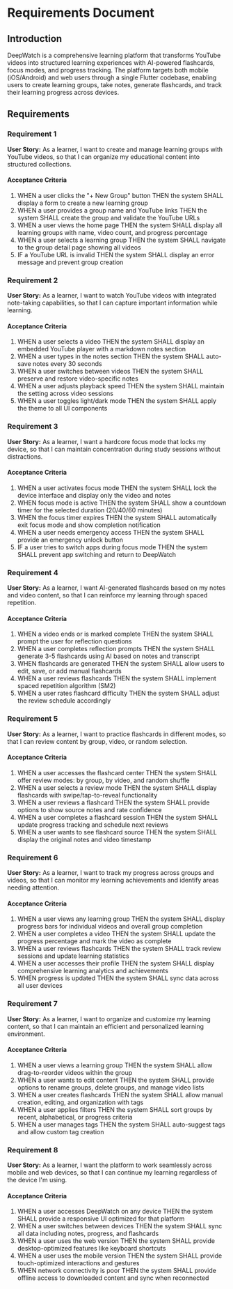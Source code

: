# Requirements Document

## Introduction

DeepWatch is a comprehensive learning platform that transforms YouTube videos into structured learning experiences with AI-powered flashcards, focus modes, and progress tracking. The platform targets both mobile (iOS/Android) and web users through a single Flutter codebase, enabling users to create learning groups, take notes, generate flashcards, and track their learning progress across devices.

## Requirements

### Requirement 1

**User Story:** As a learner, I want to create and manage learning groups with YouTube videos, so that I can organize my educational content into structured collections.

#### Acceptance Criteria

1. WHEN a user clicks the "+ New Group" button THEN the system SHALL display a form to create a new learning group
2. WHEN a user provides a group name and YouTube links THEN the system SHALL create the group and validate the YouTube URLs
3. WHEN a user views the home page THEN the system SHALL display all learning groups with name, video count, and progress percentage
4. WHEN a user selects a learning group THEN the system SHALL navigate to the group detail page showing all videos
5. IF a YouTube URL is invalid THEN the system SHALL display an error message and prevent group creation

### Requirement 2

**User Story:** As a learner, I want to watch YouTube videos with integrated note-taking capabilities, so that I can capture important information while learning.

#### Acceptance Criteria

1. WHEN a user selects a video THEN the system SHALL display an embedded YouTube player with a markdown notes section
2. WHEN a user types in the notes section THEN the system SHALL auto-save notes every 30 seconds
3. WHEN a user switches between videos THEN the system SHALL preserve and restore video-specific notes
4. WHEN a user adjusts playback speed THEN the system SHALL maintain the setting across video sessions
5. WHEN a user toggles light/dark mode THEN the system SHALL apply the theme to all UI components

### Requirement 3

**User Story:** As a learner, I want a hardcore focus mode that locks my device, so that I can maintain concentration during study sessions without distractions.

#### Acceptance Criteria

1. WHEN a user activates focus mode THEN the system SHALL lock the device interface and display only the video and notes
2. WHEN focus mode is active THEN the system SHALL show a countdown timer for the selected duration (20/40/60 minutes)
3. WHEN the focus timer expires THEN the system SHALL automatically exit focus mode and show completion notification
4. WHEN a user needs emergency access THEN the system SHALL provide an emergency unlock button
5. IF a user tries to switch apps during focus mode THEN the system SHALL prevent app switching and return to DeepWatch

### Requirement 4

**User Story:** As a learner, I want AI-generated flashcards based on my notes and video content, so that I can reinforce my learning through spaced repetition.

#### Acceptance Criteria

1. WHEN a video ends or is marked complete THEN the system SHALL prompt the user for reflection questions
2. WHEN a user completes reflection prompts THEN the system SHALL generate 3-5 flashcards using AI based on notes and transcript
3. WHEN flashcards are generated THEN the system SHALL allow users to edit, save, or add manual flashcards
4. WHEN a user reviews flashcards THEN the system SHALL implement spaced repetition algorithm (SM2)
5. WHEN a user rates flashcard difficulty THEN the system SHALL adjust the review schedule accordingly

### Requirement 5

**User Story:** As a learner, I want to practice flashcards in different modes, so that I can review content by group, video, or random selection.

#### Acceptance Criteria

1. WHEN a user accesses the flashcard center THEN the system SHALL offer review modes: by group, by video, and random shuffle
2. WHEN a user selects a review mode THEN the system SHALL display flashcards with swipe/tap-to-reveal functionality
3. WHEN a user reviews a flashcard THEN the system SHALL provide options to show source notes and rate confidence
4. WHEN a user completes a flashcard session THEN the system SHALL update progress tracking and schedule next reviews
5. WHEN a user wants to see flashcard source THEN the system SHALL display the original notes and video timestamp

### Requirement 6

**User Story:** As a learner, I want to track my progress across groups and videos, so that I can monitor my learning achievements and identify areas needing attention.

#### Acceptance Criteria

1. WHEN a user views any learning group THEN the system SHALL display progress bars for individual videos and overall group completion
2. WHEN a user completes a video THEN the system SHALL update the progress percentage and mark the video as complete
3. WHEN a user reviews flashcards THEN the system SHALL track review sessions and update learning statistics
4. WHEN a user accesses their profile THEN the system SHALL display comprehensive learning analytics and achievements
5. WHEN progress is updated THEN the system SHALL sync data across all user devices

### Requirement 7

**User Story:** As a learner, I want to organize and customize my learning content, so that I can maintain an efficient and personalized learning environment.

#### Acceptance Criteria

1. WHEN a user views a learning group THEN the system SHALL allow drag-to-reorder videos within the group
2. WHEN a user wants to edit content THEN the system SHALL provide options to rename groups, delete groups, and manage video lists
3. WHEN a user creates flashcards THEN the system SHALL allow manual creation, editing, and organization with tags
4. WHEN a user applies filters THEN the system SHALL sort groups by recent, alphabetical, or progress criteria
5. WHEN a user manages tags THEN the system SHALL auto-suggest tags and allow custom tag creation

### Requirement 8

**User Story:** As a learner, I want the platform to work seamlessly across mobile and web devices, so that I can continue my learning regardless of the device I'm using.

#### Acceptance Criteria

1. WHEN a user accesses DeepWatch on any device THEN the system SHALL provide a responsive UI optimized for that platform
2. WHEN a user switches between devices THEN the system SHALL sync all data including notes, progress, and flashcards
3. WHEN a user uses the web version THEN the system SHALL provide desktop-optimized features like keyboard shortcuts
4. WHEN a user uses the mobile version THEN the system SHALL provide touch-optimized interactions and gestures
5. WHEN network connectivity is poor THEN the system SHALL provide offline access to downloaded content and sync when reconnected